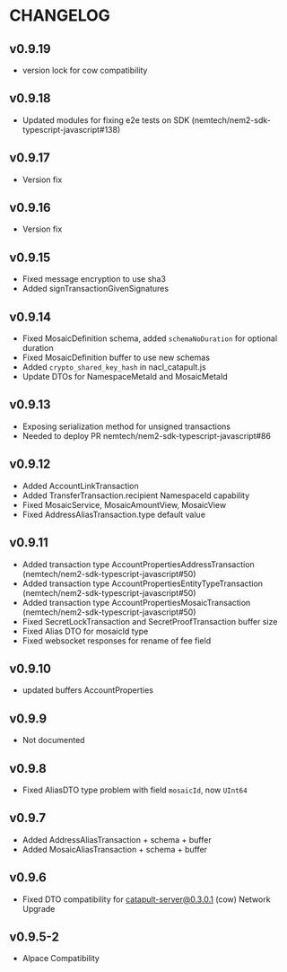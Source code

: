# CHANGELOG

## v0.9.19

- version lock for cow compatibility

## v0.9.18

- Updated modules for fixing e2e tests on SDK (nemtech/nem2-sdk-typescript-javascript#138)

## v0.9.17

- Version fix

## v0.9.16

- Version fix

## v0.9.15

- Fixed message encryption to use sha3
- Added signTransactionGivenSignatures

## v0.9.14

- Fixed MosaicDefinition schema, added `schemaNoDuration` for optional duration
- Fixed MosaicDefinition buffer to use new schemas
- Added `crypto_shared_key_hash` in nacl_catapult.js
- Update DTOs for NamespaceMetaId and MosaicMetaId

## v0.9.13

- Exposing serialization method for unsigned transactions
- Needed to deploy PR nemtech/nem2-sdk-typescript-javascript#86

## v0.9.12

- Added AccountLinkTransaction
- Added TransferTransaction.recipient NamespaceId capability
- Fixed MosaicService, MosaicAmountView, MosaicView
- Fixed AddressAliasTransaction.type default value

## v0.9.11

- Added transaction type AccountPropertiesAddressTransaction (nemtech/nem2-sdk-typescript-javascript#50)
- Added transaction type AccountPropertiesEntityTypeTransaction (nemtech/nem2-sdk-typescript-javascript#50)
- Added transaction type AccountPropertiesMosaicTransaction (nemtech/nem2-sdk-typescript-javascript#50)
- Fixed SecretLockTransaction and SecretProofTransaction buffer size
- Fixed Alias DTO for mosaicId type
- Fixed websocket responses for rename of fee field

## v0.9.10

- updated buffers AccountProperties 

## v0.9.9

- Not documented

## v0.9.8

- Fixed AliasDTO type problem with field `mosaicId`, now `UInt64`

## v0.9.7

- Added AddressAliasTransaction + schema + buffer
- Added MosaicAliasTransaction + schema + buffer

## v0.9.6

- Fixed DTO compatibility for catapult-server@0.3.0.1 (cow) Network Upgrade

## v0.9.5-2

- Alpace Compatibility


